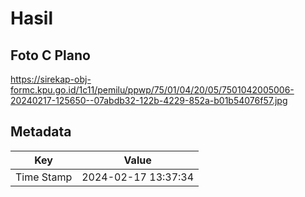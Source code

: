 # Hasil

## Foto C Plano

https://sirekap-obj-formc.kpu.go.id/1c11/pemilu/ppwp/75/01/04/20/05/7501042005006-20240217-125650--07abdb32-122b-4229-852a-b01b54076f57.jpg


## Metadata

| Key        | Value               |
| ---------- | ------------------- |
| Time Stamp | 2024-02-17 13:37:34 |




